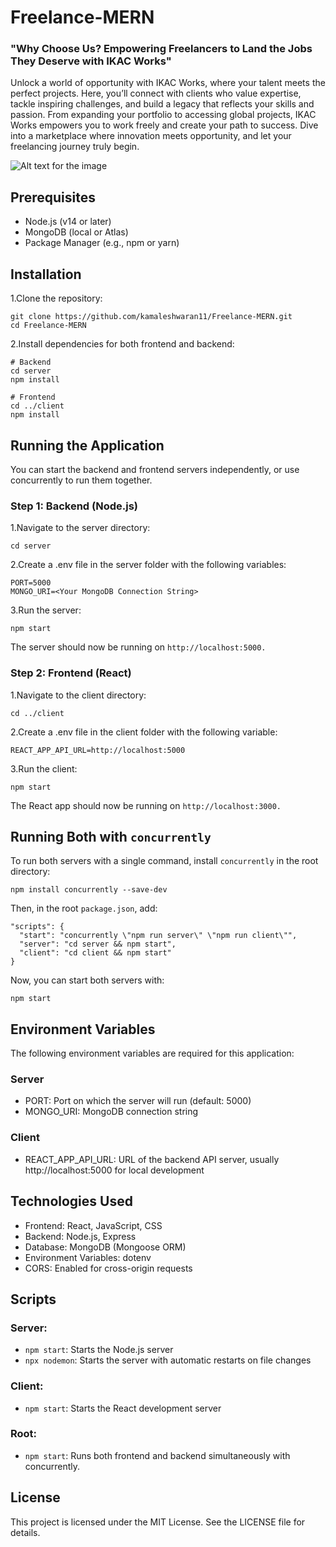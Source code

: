 # Freelance-MERN
### "Why Choose Us? Empowering Freelancers to Land the Jobs They Deserve with IKAC Works"
Unlock a world of opportunity with IKAC Works, where your talent meets the perfect projects. Here, you’ll connect with clients who value expertise, tackle inspiring challenges, and build a legacy that reflects your skills and passion. From expanding your portfolio to accessing global projects, IKAC Works empowers you to work freely and create your path to success. Dive into a marketplace where innovation meets opportunity, and let your freelancing journey truly begin.

![Alt text for the image](./assets/main.png)

## Prerequisites
- Node.js (v14 or later)
- MongoDB (local or Atlas)
- Package Manager (e.g., npm or yarn)

## Installation
1.Clone the repository:
```
git clone https://github.com/kamaleshwaran11/Freelance-MERN.git
cd Freelance-MERN
```
2.Install dependencies for both frontend and backend:
```
# Backend
cd server
npm install

# Frontend
cd ../client
npm install
```
## Running the Application
You can start the backend and frontend servers independently, or use concurrently to run them together.

### Step 1: Backend (Node.js)
1.Navigate to the server directory:
```
cd server
```
2.Create a .env file in the server folder with the following variables:
```
PORT=5000
MONGO_URI=<Your MongoDB Connection String>
```
3.Run the server:
```
npm start
```
The server should now be running on `http://localhost:5000.`
### Step 2: Frontend (React)
1.Navigate to the client directory:
```
cd ../client
```
2.Create a .env file in the client folder with the following variable:
```
REACT_APP_API_URL=http://localhost:5000
```
3.Run the client:
```
npm start
```
The React app should now be running on `http://localhost:3000.`
## Running Both with `concurrently`
To run both servers with a single command, install `concurrently` in the root directory:
```
npm install concurrently --save-dev
```
Then, in the root `package.json`, add:
```
"scripts": {
  "start": "concurrently \"npm run server\" \"npm run client\"",
  "server": "cd server && npm start",
  "client": "cd client && npm start"
}
```
Now, you can start both servers with:
```
npm start
```
## Environment Variables
The following environment variables are required for this application:

### Server
- PORT: Port on which the server will run (default: 5000)
- MONGO_URI: MongoDB connection string
### Client
- REACT_APP_API_URL: URL of the backend API server, usually http://localhost:5000 for local development

## Technologies Used
- Frontend: React, JavaScript, CSS
- Backend: Node.js, Express
- Database: MongoDB (Mongoose ORM)
- Environment Variables: dotenv
- CORS: Enabled for cross-origin requests
  
## Scripts
### Server:
- `npm start`: Starts the Node.js server
- `npx nodemon`: Starts the server with automatic restarts on file changes
### Client:
- `npm start`: Starts the React development server
### Root:
- `npm start`: Runs both frontend and backend simultaneously with concurrently.


## License
This project is licensed under the MIT License. See the LICENSE file for details.
